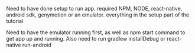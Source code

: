 Need to have done setup to run app.
required
NPM, NODE, react-native, android sdk, genymotion or an emulator.
everything in the setup part of the tutorial

Need to have the emulator running first, as well as npm start command to get app up and running. Also need to run gradlew installDebug or react-native run-android
